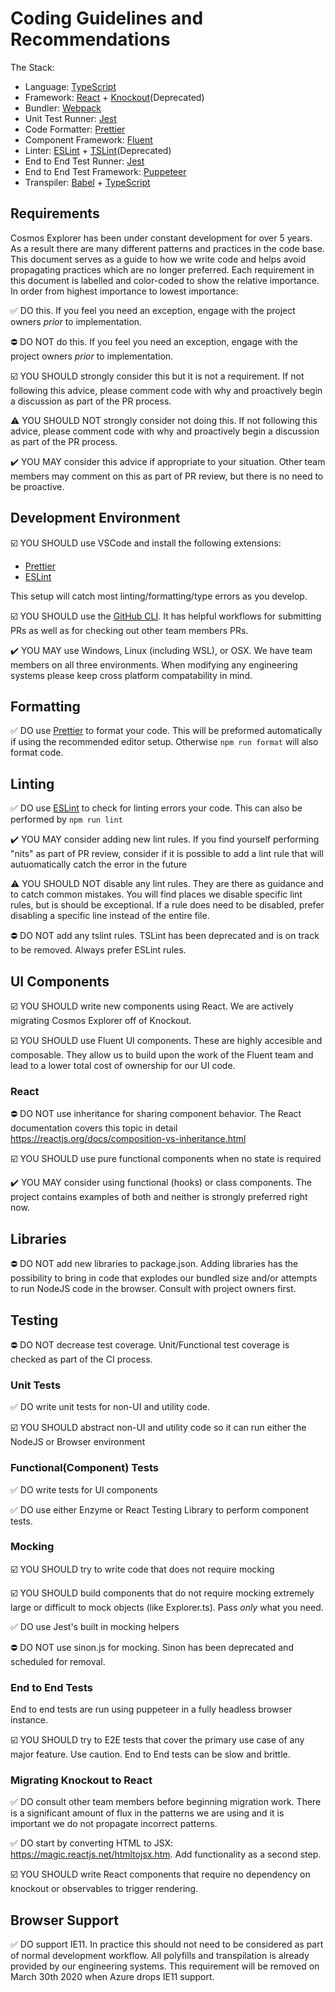 # Coding Guidelines and Recommendations

The Stack:

- Language: [TypeScript](https://www.typescriptlang.org/)
- Framework: [React](https://reactjs.org/) + [Knockout](https://knockoutjs.com/)(Deprecated)
- Bundler: [Webpack](https://webpack.js.org/)
- Unit Test Runner: [Jest](https://jestjs.io/)
- Code Formatter: [Prettier](https://prettier.io/)
- Component Framework: [Fluent](https://developer.microsoft.com/en-us/fluentui#/)
- Linter: [ESLint](https://eslint.org/) + [TSLint](https://palantir.github.io/tslint/)(Deprecated)
- End to End Test Runner: [Jest](https://jestjs.io/)
- End to End Test Framework: [Puppeteer](https://developers.google.com/web/tools/puppeteer)
- Transpiler: [Babel](https://babeljs.io/) + [TypeScript](https://www.typescriptlang.org/)

## Requirements

Cosmos Explorer has been under constant development for over 5 years. As a result there are many different patterns and practices in the code base. This document serves as a guide to how we write code and helps avoid propagating practices which are no longer preferred. Each requirement in this document is labelled and color-coded to show the relative importance. In order from highest importance to lowest importance:

✅ DO this. If you feel you need an exception, engage with the project owners _prior_ to implementation.

⛔️ DO NOT do this. If you feel you need an exception, engage with the project owners _prior_ to implementation.

☑️ YOU SHOULD strongly consider this but it is not a requirement. If not following this advice, please comment code with why and proactively begin a discussion as part of the PR process.

⚠️ YOU SHOULD NOT strongly consider not doing this. If not following this advice, please comment code with why and proactively begin a discussion as part of the PR process.

✔️ YOU MAY consider this advice if appropriate to your situation. Other team members may comment on this as part of PR review, but there is no need to be proactive.

## Development Environment

☑️ YOU SHOULD use VSCode and install the following extensions:

- [Prettier](https://marketplace.visualstudio.com/items?itemName=esbenp.prettier-vscode)
- [ESLint](https://marketplace.visualstudio.com/items?itemName=dbaeumer.vscode-eslint)

This setup will catch most linting/formatting/type errors as you develop.

☑️ YOU SHOULD use the [GitHub CLI](https://cli.github.com/). It has helpful workflows for submitting PRs as well as for checking out other team members PRs.

✔️ YOU MAY use Windows, Linux (including WSL), or OSX. We have team members on all three environments. When modifying any engineering systems please keep cross platform compatability in mind.

## Formatting

✅ DO use [Prettier](https://prettier.io/) to format your code. This will be preformed automatically if using the recommended editor setup. Otherwise `npm run format` will also format code.

## Linting

✅ DO use [ESLint](https://eslint.org/) to check for linting errors your code. This can also be performed by `npm run lint`

✔️ YOU MAY consider adding new lint rules. If you find yourself performing "nits" as part of PR review, consider if it is possible to add a lint rule that will autuomatically catch the error in the future

⚠️ YOU SHOULD NOT disable any lint rules. They are there as guidance and to catch common mistakes. You will find places we disable specific lint rules, but is should be exceptional. If a rule does need to be disabled, prefer disabling a specific line instead of the entire file.

⛔️ DO NOT add any tslint rules. TSLint has been deprecated and is on track to be removed. Always prefer ESLint rules.

## UI Components

☑️ YOU SHOULD write new components using React. We are actively migrating Cosmos Explorer off of Knockout.

☑️ YOU SHOULD use Fluent UI components. These are highly accesible and composable. They allow us to build upon the work of the Fluent team and lead to a lower total cost of ownership for our UI code.

### React

⛔️ DO NOT use inheritance for sharing component behavior. The React documentation covers this topic in detail https://reactjs.org/docs/composition-vs-inheritance.html

☑️ YOU SHOULD use pure functional components when no state is required

✔️ YOU MAY consider using functional (hooks) or class components. The project contains examples of both and neither is strongly preferred right now.

## Libraries

⛔️ DO NOT add new libraries to package.json. Adding libraries has the possibility to bring in code that explodes our bundled size and/or attempts to run NodeJS code in the browser. Consult with project owners first.

## Testing

⛔️ DO NOT decrease test coverage. Unit/Functional test coverage is checked as part of the CI process.

### Unit Tests

✅ DO write unit tests for non-UI and utility code.

☑️ YOU SHOULD abstract non-UI and utility code so it can run either the NodeJS or Browser environment

### Functional(Component) Tests

✅ DO write tests for UI components

✅ DO use either Enzyme or React Testing Library to perform component tests.

### Mocking

☑️ YOU SHOULD try to write code that does not require mocking

☑️ YOU SHOULD build components that do not require mocking extremely large or difficult to mock objects (like Explorer.ts). Pass _only_ what you need.

✅ DO use Jest's built in mocking helpers

⛔️ DO NOT use sinon.js for mocking. Sinon has been deprecated and scheduled for removal.

### End to End Tests

End to end tests are run using puppeteer in a fully headless browser instance.

☑️ YOU SHOULD try to E2E tests that cover the primary use case of any major feature. Use caution. End to End tests can be slow and brittle.

### Migrating Knockout to React

✅ DO consult other team members before beginning migration work. There is a significant amount of flux in the patterns we are using and it is important we do not propagate incorrect patterns.

✅ DO start by converting HTML to JSX: https://magic.reactjs.net/htmltojsx.htm. Add functionality as a second step.

☑️ YOU SHOULD write React components that require no dependency on knockout or observables to trigger rendering.

## Browser Support

✅ DO support IE11. In practice this should not need to be considered as part of normal development workflow. All polyfills and transpilation is already provided by our engineering systems. This requirement will be removed on March 30th 2020 when Azure drops IE11 support.
